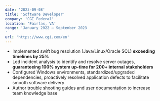 ```yaml
---
date: '2023-09-08'
title: 'Software Developer'
company: 'CGI Federal'
location: 'Fairfax, VA'
range: 'January 2022 – September 2023
'
url: 'https://www.cgi.com/en'
---
```


- Implemented swift bug resolution (Java/Linux/Oracle SQL) <strong>exceeding timelines by 25%</strong>
- Led incident analysis to identify and resolve server outages, <strong>guaranteeing 100% system up-time for 200+ internal stakeholders</strong>
- Configured Windows environments, standardized/upgraded dependencies, proactively resolved application defects to facilitate smooth software delivery
- Author trouble shooting guides and user documentation to increase team knowledge base
